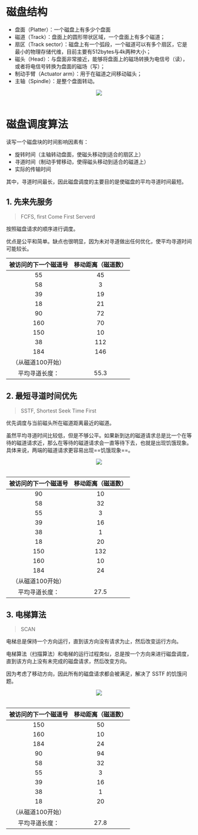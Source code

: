 # 磁盘结构

* 盘面（Platter）：一个磁盘上有多少个盘面
* 磁道（Track）：盘面上的圆形带状区域，一个盘面上有多个磁道；
* 扇区（Track sector）：磁盘上有一个弧段，一个磁道可以有多个扇区，它是最小的物理存储代维，目前主要有512bytes与4k两种大小；
* 磁头（Head）：与盘面非常接近，能够将盘面上的磁场转换为电信号（读），或者将电信号转换为盘面的磁场（写）；
* 制动手臂（Actuator arm）：用于在磁道之间移动磁头；
* 主轴（Spindle）：是整个盘面转动。

<div align="center"> <img src="https://cs-notes-1256109796.cos.ap-guangzhou.myqcloud.com/014fbc4d-d873-4a12-b160-867ddaed9807.jpg"/> </div><br>

# 磁盘调度算法

读写一个磁盘块的时间影响因素有：

* 旋转时间（主轴转动盘面，使磁头移动到适合的扇区上）
* 寻道时间（制动手臂移动，使得磁头移动到适合的磁道上）
* 实际的传输时间

其中，寻道时间最长，因此磁盘调度的主要目的是使磁盘的平均寻道时间最短。

## 1. 先来先服务

> FCFS, first Come First Serverd

按照磁盘请求的顺序进行调度。

优点是公平和简单。缺点也很明显，因为未对寻道做出任何优化，使平均寻道时间可能较长。

| 被访问的下一个磁道号 | 移动距离（磁道数） |
| :------------------: | :----------------: |
|          55          |         45         |
|          58          |         3          |
|          39          |         19         |
|          18          |         21         |
|          90          |         72         |
|         160          |         70         |
|         150          |         10         |
|          38          |        112         |
|         184          |        146         |
|  （从磁道100开始）   |                    |
|    平均寻道长度：    |        55.3        |

## 2. 最短寻道时间优先

> SSTF, Shortest Seek Time First

优先调度与当前磁头所在磁道距离最近的磁道。

虽然平均寻道时间比较低，但是不够公平。如果新到达的磁道请求总是比一个在等待的磁道请求近，那么在等待的磁道请求会一直等待下去，也就是出现饥饿现象。具体来说，两端的磁道请求更容易出现==饥饿现象==。

<div align="center"> <img src="https://cs-notes-1256109796.cos.ap-guangzhou.myqcloud.com/4e2485e4-34bd-4967-9f02-0c093b797aaa.png"/> </div><br>

| 被访问的下一个磁道号 | 移动距离（磁道数） |
| :------------------: | :----------------: |
|          90          |         10         |
|          58          |         32         |
|          55          |         3          |
|          39          |         16         |
|          38          |         1          |
|          18          |         20         |
|         150          |        132         |
|         160          |         10         |
|         184          |         24         |
|  （从磁道100开始）   |                    |
|    平均寻道长度：    |        27.5        |

## 3. 电梯算法

> SCAN

电梯总是保持一个方向运行，直到该方向没有请求为止，然后改变运行方向。

电梯算法（扫描算法）和电梯的运行过程类似，总是按一个方向来进行磁盘调度，直到该方向上没有未完成的磁盘请求，然后改变方向。

因为考虑了移动方向，因此所有的磁盘请求都会被满足，解决了 SSTF 的饥饿问题。

<div align="center"> <img src="https://cs-notes-1256109796.cos.ap-guangzhou.myqcloud.com/271ce08f-c124-475f-b490-be44fedc6d2e.png"/> </div><br>

| 被访问的下一个磁道号 | 移动距离（磁道数） |
| :------------------: | :----------------: |
|         150          |         50         |
|         160          |         10         |
|         184          |         24         |
|          90          |         94         |
|          58          |         32         |
|          55          |         3          |
|          39          |         16         |
|          38          |         1          |
|          18          |         20         |
|  （从磁道100开始）   |                    |
|    平均寻道长度：    |        27.8        |